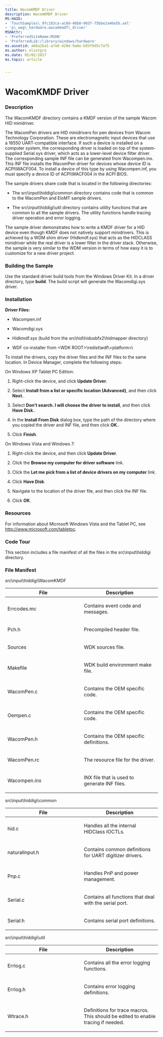 ```yaml
---
title: WacomKMDF Driver
description: WacomKMDF Driver
MS-HAID:
- 'TouchSamples\_9fc183ca-ac0d-48b0-903f-75bbe2a46e5b.xml'
- 'p\_weg\_hardware.wacomkmdf\_driver'
MSHAttr:
- 'PreferredSiteName:MSDN'
- 'PreferredLib:/library/windows/hardware'
ms.assetid: a66a2ba1-a7e0-420d-9a0e-b93f9d5c7af5
ms.author: eliotgra
ms.date: 05/02/2017
ms.topic: article


---
```


# WacomKMDF Driver


### Description

The WacomKMDF directory contains a KMDF version of the sample Wacom HID minidriver.

The WacomPen drivers are HID minidrivers for pen devices from Wacom Technology Corporation. These are electromagnetic input devices that use a 16550 UART-compatible interface. If such a device is installed on a computer system, the corresponding driver is loaded on top of the system-supplied Serial.sys driver, which acts as a lower-level device filter driver. The corresponding sample INF file can be generated from Wacompen.inx. This INF file installs the WacomPen driver for devices whose device ID is ACPI\\WACF004. To install a device of this type by using Wacompen.inf, you must specify a device ID of ACPI\\WACF004 in the ACPI BIOS.

The sample drivers share code that is located in the following directories:

-   The src\\input\\hiddigi\\common directory contains code that is common to the WacomPen and EloMT sample drivers.

-   The src\\input\\hiddigi\\util directory contains utility functions that are common to all the sample drivers. The utility functions handle tracing driver operation and error logging.

The sample driver demonstrates how to write a KMDF driver for a HID device even though KMDF does not natively support minidrivers. This is achieved by a WDM shim driver (Hidkmdf.sys) that acts as the HIDCLASS minidriver while the real driver is a lower filter in the driver stack. Otherwise, the sample is very similar to the WDM version in terms of how easy it is to customize for a new driver project.

### Building the Sample

Use the standard driver build tools from the Windows Driver Kit. In a driver directory, type **build**. The build script will generate the Wacomdigi.sys driver.

### Installation

**Driver Files:**

-   Wacompen.inf

-   Wacomdigi.sys

-   Hidkmdf.sys (build from the src\\hid\\hidusbfx2\\hidmapper directory)

-   WDF co-installer from &lt;WDK ROOT&gt;\\redist\\wdf\\&lt;platform&gt;\\

To install the drivers, copy the driver files and the INF files to the same location. In Device Manager, complete the following steps:

On Windows XP Tablet PC Edition:

1.  Right-click the device, and click **Update Driver**.

2.  Select **Install from a list or specific location (Advanced)**, and then click **Next**..

3.  Select **Don't search. I will choose the driver to install**, and then click **Have Disk**..

4.  In the **Install From Disk** dialog box, type the path of the directory where you copied the driver and INF file, and then click **OK**..

5.  Click **Finish**.

On Windows Vista and Windows 7:

1.  Right-click the device, and then click **Update Driver**.

2.  Click the **Browse my computer for driver software** link.

3.  Click the **Let me pick from a list of device drivers on my computer** link.

4.  Click **Have Disk**.

5.  Navigate to the location of the driver file, and then click the INF file.

6.  Click **OK**.

### Resources

For information about Microsoft Windows Vista and the Tablet PC, see http://www.microsoft.com/tabletpc.

### Code Tour

This section includes a file manifest of all the files in the src\\input\\hiddigi directory.

### File Manifest

src\\input\\hiddigi\\WacomKMDF

<table>
<colgroup>
<col width="50%" />
<col width="50%" />
</colgroup>
<thead>
<tr class="header">
<th>File</th>
<th>Description</th>
</tr>
</thead>
<tbody>
<tr class="odd">
<td><p>Errcodes.mc</p></td>
<td><p>Contains event code and messages.</p></td>
</tr>
<tr class="even">
<td><p>Pch.h</p></td>
<td><p>Precompiled header file.</p></td>
</tr>
<tr class="odd">
<td><p>Sources</p></td>
<td><p>WDK sources file.</p></td>
</tr>
<tr class="even">
<td><p>Makefile</p></td>
<td><p>WDK build environment make file.</p></td>
</tr>
<tr class="odd">
<td><p>WacomPen.c</p></td>
<td><p>Contains the OEM specific code.</p></td>
</tr>
<tr class="even">
<td><p>Oempen.c</p></td>
<td><p>Contains the OEM specific code.</p></td>
</tr>
<tr class="odd">
<td><p>WacomPen.h</p></td>
<td><p>Contains the OEM specific definitions.</p></td>
</tr>
<tr class="even">
<td><p>WacomPen.rc</p></td>
<td><p>The resource file for the driver.</p></td>
</tr>
<tr class="odd">
<td><p>Wacompen.inx</p></td>
<td><p>INX file that is used to generate INF files.</p></td>
</tr>
</tbody>
</table>

 

src\\input\\hiddigi\\common

<table>
<colgroup>
<col width="50%" />
<col width="50%" />
</colgroup>
<thead>
<tr class="header">
<th>File</th>
<th>Description</th>
</tr>
</thead>
<tbody>
<tr class="odd">
<td><p>hid.c</p></td>
<td><p>Handles all the internal HIDClass IOCTLs.</p></td>
</tr>
<tr class="even">
<td><p>naturalInput.h</p></td>
<td><p>Contains common definitions for UART digitizer drivers.</p></td>
</tr>
<tr class="odd">
<td><p>Pnp.c</p></td>
<td><p>Handles PnP and power management.</p></td>
</tr>
<tr class="even">
<td><p>Serial.c</p></td>
<td><p>Contains all functions that deal with the serial port.</p></td>
</tr>
<tr class="odd">
<td><p>Serial.h</p></td>
<td><p>Contains serial port definitions.</p></td>
</tr>
</tbody>
</table>

 

src\\input\\hiddigi\\util

<table>
<colgroup>
<col width="50%" />
<col width="50%" />
</colgroup>
<thead>
<tr class="header">
<th>File</th>
<th>Description</th>
</tr>
</thead>
<tbody>
<tr class="odd">
<td><p>Errlog.c</p></td>
<td><p>Contains all the error logging functions.</p></td>
</tr>
<tr class="even">
<td><p>Errlog.h</p></td>
<td><p>Contains error logging definitions.</p></td>
</tr>
<tr class="odd">
<td><p>Wtrace.h</p></td>
<td><p>Definitions for trace macros. This should be edited to enable tracing if needed.</p></td>
</tr>
</tbody>
</table>

 

 

 






